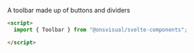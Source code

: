 A toolbar made up of buttons and dividers

<!-- prettier-ignore -->
```html
<script>
  import { Toolbar } from "@onsvisual/svelte-components";

</script>
```
